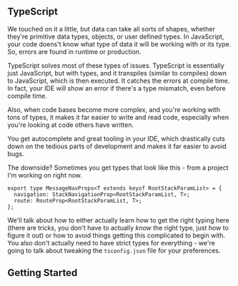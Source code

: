 ## TypeScript

We touched on it a little, but data can take all sorts of shapes, whether they're primitive data types, objects, or user defined types. In JavaScript, your code doens't know what type of data it will be working with or its type. So, errors are found in runtime or production.

TypeScript solves most of these types of issues. TypeScript is essentially just JavaScript, but with types, and it transpiles (similar to compiles) down to JavaScript, which is then executed. It catches the errors at compile time. In fact, your IDE will show an error if there's a type mismatch, even before compile time.

Also, when code bases become more complex, and you're working with tons of types, it makes it far easier to write and read code, especially when you're looking at code others have written.

You get autocomplete and great tooling in your IDE, which drastically cuts down on the tedious parts of development and makes it far easier to avoid bugs.

The downside? Sometimes you get types that look like this - from a project I'm working on right now.

```
export type MessageNavProps<T extends keyof RootStackParamList> = {
  navigation: StackNavigationProp<RootStackParamList, T>;
  route: RouteProp<RootStackParamList, T>;
};
```

We'll talk about how to either actually learn how to get the right typing here (there are tricks, you don't have to actually _know_ the right type, just how to figure it out) or how to avoid things getting this complicated to begin with. You also don't actually need to have strict types for everything - we're going to talk about tweaking the `tsconfig.json` file for your preferences.

## Getting Started
